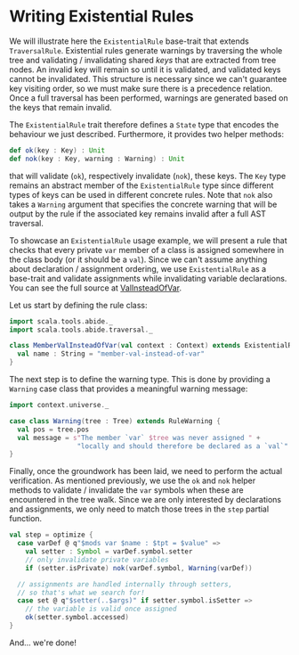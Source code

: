 # Writing Existential Rules

We will illustrate here the `ExistentialRule` base-trait that extends `TraversalRule`. Existential rules generate warnings by traversing the whole tree and validating / invalidating shared _keys_ that are extracted from tree nodes. An invalid key will remain so until it is validated, and validated keys cannot be invalidated. This structure is necessary since we can't guarantee key visiting order, so we must make sure there is a precedence relation. Once a full traversal has been performed, warnings are generated based on the keys that remain invalid.

The `ExistentialRule` trait therefore defines a `State` type that encodes the behaviour we just described. Furthermore, it provides two helper methods:
```scala
def ok(key : Key) : Unit
def nok(key : Key, warning : Warning) : Unit
```
that will validate (`ok`), respectively invalidate (`nok`), these keys. The `Key` type remains an abstract member of the `ExistentialRule` type since different types of keys can be used in different concrete rules. Note that `nok` also takes a `Warning` argument that specifies the concrete warning that will be output by the rule if the associated key remains invalid after a full AST traversal.

To showcase an `ExistentialRule` usage example, we will present a rule that checks that every private `var` member of a class is assigned somewhere in the class body (or it should be a `val`). Since we can't assume anything about declaration / assignment ordering, we use `ExistentialRule` as a base-trait and validate assignments while invalidating variable declarations. You can see the full source at [ValInsteadOfVar](/rules/core/src/main/scala/com/lightbend/abide/core/ValInsteadOfVar.scala).

Let us start by defining the rule class:
```scala
import scala.tools.abide._
import scala.tools.abide.traversal._

class MemberValInsteadOfVar(val context : Context) extends ExistentialRule {
  val name : String = "member-val-instead-of-var"
}
```

The next step is to define the warning type. This is done by providing a `Warning` case class that provides a meaningful warning message:
```scala
import context.universe._

case class Warning(tree : Tree) extends RuleWarning {
  val pos = tree.pos
  val message = s"The member `var` $tree was never assigned " +
                 "locally and should therefore be declared as a `val`"
}
```

Finally, once the groundwork has been laid, we need to perform the actual verification. As mentioned previously, we use the `ok` and `nok` helper methods to validate / invalidate the `var` symbols when these are encountered in the tree walk. Since we are only interested by declarations and assignments, we only need to match those trees in the `step` partial function.
```scala
val step = optimize {
  case varDef @ q"$mods var $name : $tpt = $value" =>
    val setter : Symbol = varDef.symbol.setter
    // only invalidate private variables
    if (setter.isPrivate) nok(varDef.symbol, Warning(varDef))

  // assignments are handled internally through setters,
  // so that's what we search for!
  case set @ q"$setter(..$args)" if setter.symbol.isSetter =>
    // the variable is valid once assigned
    ok(setter.symbol.accessed)
}
```

And... we're done!
